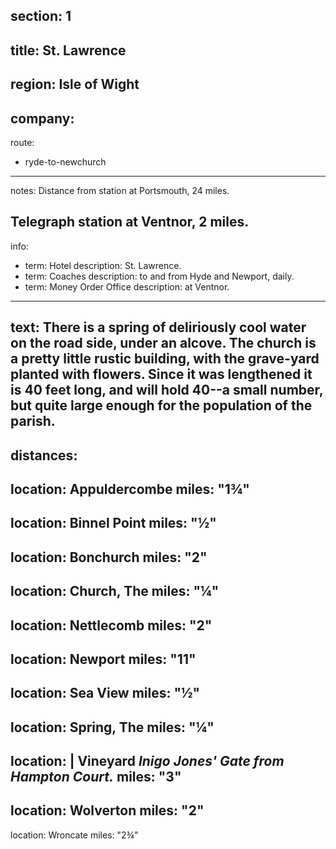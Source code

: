 section: 1
----
title: St. Lawrence
----
region: Isle of Wight
----
company:
----
route:
- ryde-to-newchurch
----
notes: Distance from station at Portsmouth, 24 miles.

Telegraph station at Ventnor, 2 miles.
----
info:
- term: Hotel
  description: St. Lawrence.
- term: Coaches
  description: to and from Hyde and Newport, daily.
- term: Money Order Office
  description: at Ventnor.
----
text: There is a spring of deliriously cool water on the road side, under an alcove. The church is a pretty little rustic building, with the grave-yard planted with flowers. Since it was lengthened it is 40 feet long, and will hold 40--a small number, but quite large enough for the population of the parish.
----
distances:
-
  location: Appuldercombe
  miles: "1¾"
-
  location: Binnel Point
  miles: "½"
-
  location: Bonchurch
  miles: "2"
-
  location: Church, The
  miles: "¼"
-
  location: Nettlecomb
  miles: "2"
-
  location: Newport
  miles: "11"
-
  location: Sea View
  miles: "½"
-
  location: Spring, The
  miles: "¼"
-
  location: |
    Vineyard
    *Inigo Jones' Gate from Hampton Court.*
  miles: "3"
-
  location: Wolverton
  miles: "2"
-
  location: Wroncate
  miles: "2¾"
